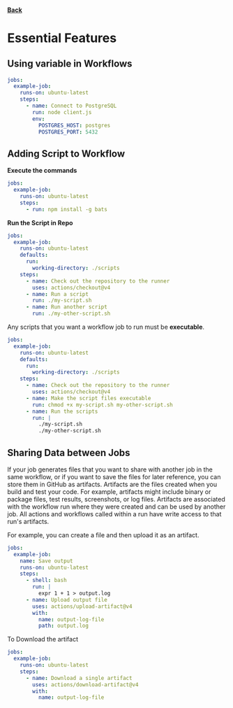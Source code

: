 #### [Back](./README.md)

# Essential Features

## Using variable in Workflows
```yaml
jobs:
  example-job:
    runs-on: ubuntu-latest
    steps:
      - name: Connect to PostgreSQL
        run: node client.js
        env:
          POSTGRES_HOST: postgres
          POSTGRES_PORT: 5432
```          

## Adding Script to Workflow

**Execute the commands**
```yaml
jobs:
  example-job:
    runs-on: ubuntu-latest
    steps:
      - run: npm install -g bats
```

**Run the Script in Repo**
```yaml
jobs:
  example-job:
    runs-on: ubuntu-latest
    defaults:
      run:
        working-directory: ./scripts
    steps:
      - name: Check out the repository to the runner
        uses: actions/checkout@v4  
      - name: Run a script
        run: ./my-script.sh
      - name: Run another script
        run: ./my-other-script.sh
```

Any scripts that you want a workflow job to run must be **executable**.
```yaml
jobs:
  example-job:
    runs-on: ubuntu-latest
    defaults:
      run:
        working-directory: ./scripts
    steps:
      - name: Check out the repository to the runner
        uses: actions/checkout@v4  
      - name: Make the script files executable
        run: chmod +x my-script.sh my-other-script.sh
      - name: Run the scripts
        run: |
          ./my-script.sh
          ./my-other-script.sh
```

## Sharing Data between Jobs
If your job generates files that you want to share with another job in the same workflow, or if you want to save the files for later reference, you can store them in GitHub as artifacts. Artifacts are the files created when you build and test your code. For example, artifacts might include binary or package files, test results, screenshots, or log files. Artifacts are associated with the workflow run where they were created and can be used by another job. All actions and workflows called within a run have write access to that run's artifacts.

For example, you can create a file and then upload it as an artifact.

```yaml
jobs:
  example-job:
    name: Save output
    runs-on: ubuntu-latest
    steps:
      - shell: bash
        run: |
          expr 1 + 1 > output.log
      - name: Upload output file
        uses: actions/upload-artifact@v4
        with:
          name: output-log-file
          path: output.log
```

To Download the artifact
```yaml
jobs:
  example-job:
    runs-on: ubuntu-latest
    steps:
      - name: Download a single artifact
        uses: actions/download-artifact@v4
        with:
          name: output-log-file
```